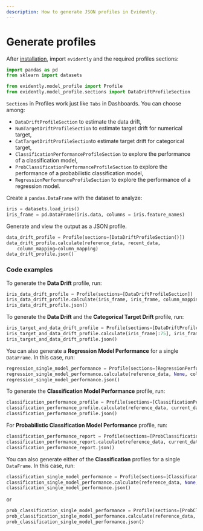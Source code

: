 ```yaml
---
description: How to generate JSON profiles in Evidently.
---
```


# Generate profiles

After [installation](../get-started/install-evidently.md), import `evidently` and the required profiles sections:

```python
import pandas as pd
from sklearn import datasets

from evidently.model_profile import Profile
from evidently.model_profile.sections import DataDriftProfileSection
```

`Sections` in Profiles work just like `Tabs` in Dashboards. You can choose among:

* `DataDriftProfileSection` to estimate the data drift,
* `NumTargetDriftProfileSection` to estimate target drift for numerical target,
* `CatTargetDriftProfileSection`to estimate target drift for categorical target,
* `ClassificationPerformanceProfileSection` to explore the performance of a classification model,
* `ProbClassificationPerformanceProfileSection` to explore the performance of a probabilistic classification model,
* `RegressionPerformanceProfileSection` to explore the performance of a regression model.

Create a `pandas.DataFrame` with the dataset to analyze:

```python
iris = datasets.load_iris()
iris_frame = pd.DataFrame(iris.data, columns = iris.feature_names)
```

Generate and view the output as a JSON profile.

```python
data_drift_profile = Profile(sections=[DataDriftProfileSection()])
data_drift_profile.calculate(reference_data, recent_data, 
    column_mapping=column_mapping)
data_drift_profile.json()
```

### Code examples

To generate the **Data Drift** profile, run:

```python
iris_data_drift_profile = Profile(sections=[DataDriftProfileSection])
iris_data_drift_profile.calculate(iris_frame, iris_frame, column_mapping=None)
iris_data_drift_profile.json() 
```

To generate the **Data Drift** and the **Categorical Target Drift** profile, run:

```python
iris_target_and_data_drift_profile = Profile(sections=[DataDriftProfileSection, CatTargetDriftProfileSection])
iris_target_and_data_drift_profile.calculate(iris_frame[:75], iris_frame[75:], column_mapping=None) 
iris_target_and_data_drift_profile.json() 
```

You can also generate a **Regression Model Performance** for a single `DataFrame`. In this case, run:

```python
regression_single_model_performance = Profile(sections=[RegressionPerformanceProfileSection])
regression_single_model_performance.calculate(reference_data, None, column_mapping=column_mapping)
regression_single_model_performance.json()
```

To generate the **Classification Model Performance** profile, run:

```python
classification_performance_profile = Profile(sections=[ClassificationPerformanceProfileSection])
classification_performance_profile.calculate(reference_data, current_data, column_mapping=column_mapping)
classification_performance_profile.json()
```

For **Probabilistic Classification Model Performance** profile, run:

```python
classification_performance_report = Profile(sections=[ProbClassificationPerformanceProfileSection])
classification_performance_report.calculate(reference_data, current_data, column_mapping=column_mapping)
classification_performance_report.json()
```

You can also generate either of the **Classification** profiles for a single `DataFrame`. In this case, run:

```python
classification_single_model_performance = Profile(sections=[ClassificationPerformanceProfileSection])
classification_single_model_performance.calculate(reference_data, None, column_mapping=column_mapping)
classification_single_model_performance.json()
```

or

```python
prob_classification_single_model_performance = Profile(sections=[ProbClassificationPerformanceProfileSection])
prob_classification_single_model_performance.calculate(reference_data, None, column_mapping=column_mapping)
prob_classification_single_model_performance.json()
```
